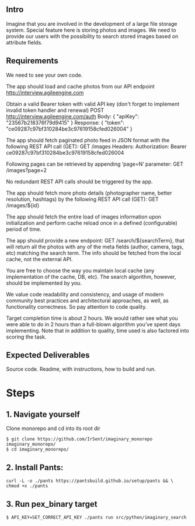 ## Intro

Imagine that you are involved in the development of a large file storage system. Special feature here is storing photos and images. We need to provide our users with the possibility to search stored images based on attribute fields.


## Requirements


We need to see your own code.

The app should load and cache photos from our API endpoint http://interview.agileengine.com

Obtain a valid Bearer token with valid API key (don't forget to implement invalid token handler and renewal)
POST http://interview.agileengine.com/auth
Body: { "apiKey": "23567b218376f79d9415" }
Response: { "token": "ce09287c97bf310284be3c97619158cfed026004" }

The app should fetch paginated photo feed in JSON format with the following REST API call (GET):
GET /images
Headers: Authorization: Bearer ce09287c97bf310284be3c97619158cfed026004

Following pages can be retrieved by appending ‘page=N’ parameter:
GET /images?page=2

No redundant REST API calls should be triggered by the app.

The app should fetch more photo details (photographer name, better resolution, hashtags) by the following REST API call (GET):
GET /images/${id}

The app should fetch the entire load of images information upon initialization and perform cache reload once in a defined (configurable) period of time.

The app should provide a new endpoint: GET /search/${searchTerm}, that will return all the photos with any of the meta fields (author, camera, tags, etc) matching the search term. The info should be fetched from the local cache, not the external API.

You are free to choose the way you maintain local cache (any implementation of the cache, DB, etc). The search algorithm, however, should be implemented by you.

We value code readability and consistency, and usage of modern community best practices and architectural approaches, as well, as functionality correctness. So pay attention to code quality.

Target completion time is about 2 hours. We would rather see what you were able to do in 2 hours than a full-blown algorithm you’ve spent days implementing. Note that in addition to quality, time used is also factored into scoring the task.


## Expected Deliverables


Source code.
Readme, with instructions, how to build and run.


# Steps

## 1. Navigate yourself

Clone monorepo and cd into its root dir
```
$ git clone https://github.com/IrSent/imaginary_monorepo imaginary_monorepo/
$ cd imaginary_monorepo/
```

## 2. Install Pants:

```
curl -L -o ./pants https://pantsbuild.github.io/setup/pants && \
chmod +x ./pants
```

## 3. Run pex_binary target
```
$ API_KEY=SET_CORRECT_API_KEY ./pants run src/python/imaginary_search
```
